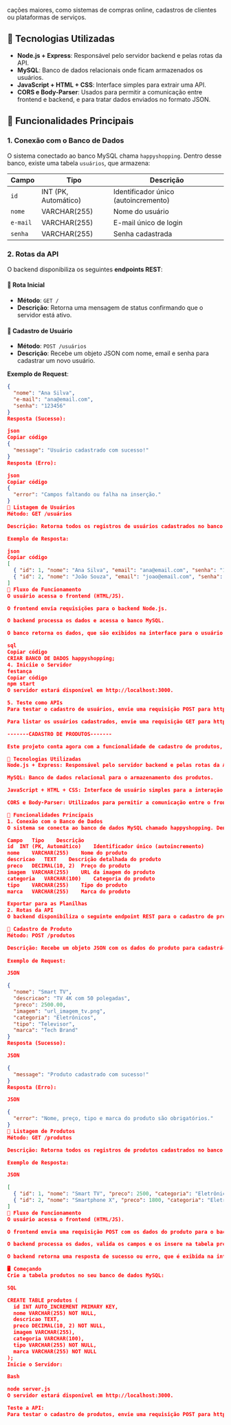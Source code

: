 cações maiores, como sistemas de compras online, cadastros de clientes ou plataformas de serviços.

## 🔧 Tecnologias Utilizadas

- **Node.js + Express**: Responsável pelo servidor backend e pelas rotas da API.
- **MySQL**: Banco de dados relacionais onde ficam armazenados os usuários.
- **JavaScript + HTML + CSS**: Interface simples para extrair uma API.
- **CORS e Body-Parser**: Usados ​​para permitir a comunicação entre frontend e backend, e para tratar dados enviados no formato JSON.

## 📂 Funcionalidades Principais

### 1. Conexão com o Banco de Dados

O sistema conectado ao banco MySQL chama `happyshopping`. Dentro desse banco, existe uma tabela `usuários`, que armazena:

| Campo | Tipo | Descrição |
|----------|-----------------|-----------------------------|
| `id` | INT (PK, Automático) | Identificador único (autoincremento) |
| `nome` | VARCHAR(255) | Nome do usuário |
| `e-mail` | VARCHAR(255) | E-mail único de login |
| `senha` | VARCHAR(255) | Senha cadastrada |

### 2. Rotas da API

O backend disponibiliza os seguintes **endpoints REST**:

#### 🔹 Rota Inicial

- **Método**: `GET /`
- **Descrição**: Retorna uma mensagem de status confirmando que o servidor está ativo.

#### 🔹 Cadastro de Usuário

- **Método**: `POST /usuários`
- **Descrição**: Recebe um objeto JSON com nome, email e senha para cadastrar um novo usuário.
  
**Exemplo de Request**:

```json
{
  "nome": "Ana Silva",
  "e-mail": "ana@email.com",
  "senha": "123456"
}
Resposta (Sucesso):

json
Copiar código
{
  "message": "Usuário cadastrado com sucesso!"
}
Resposta (Erro):

json
Copiar código
{
  "error": "Campos faltando ou falha na inserção."
}
🔹 Listagem de Usuários
Método: GET /usuários

Descrição: Retorna todos os registros de usuários cadastrados no banco de dados.

Exemplo de Resposta:

json
Copiar código
[
  { "id": 1, "nome": "Ana Silva", "email": "ana@email.com", "senha": "123456" },
  { "id": 2, "nome": "João Souza", "email": "joao@email.com", "senha": "abcdef" }
]
🚀 Fluxo de Funcionamento
O usuário acessa o frontend (HTML/JS).

O frontend envia requisições para o backend Node.js.

O backend processa os dados e acessa o banco MySQL.

O banco retorna os dados, que são exibidos na interface para o usuário.

sql
Copiar código
CRIAR BANCO DE DADOS happyshopping;
4. Iniciie o Servidor
festança
Copiar código
npm start
O servidor estará disponível em http://localhost:3000.

5. Teste como APIs
Para testar o cadastro de usuários, envie uma requisição POST para http://localhost:3000/usuarios com um JSON contendo os dados do usuário.

Para listar os usuários cadastrados, envie uma requisição GET para http://localhost:3000/usuarios.

-------CADASTRO DE PRODUTOS-------

Este projeto conta agora com a funcionalidade de cadastro de produtos, um recurso essencial em aplicações de e-commerce e gerenciamento de inventário. Ele utiliza um backend robusto para processar e armazenar informações de produtos, sendo facilmente adaptável para projetos maiores, como sistemas de compras online ou plataformas de inventário.

🔧 Tecnologias Utilizadas
Node.js + Express: Responsável pelo servidor backend e pelas rotas da API.

MySQL: Banco de dados relacional para o armazenamento dos produtos.

JavaScript + HTML + CSS: Interface de usuário simples para a interação com a API.

CORS e Body-Parser: Utilizados para permitir a comunicação entre o frontend e o backend, e para tratar os dados enviados no formato JSON.

📂 Funcionalidades Principais
1. Conexão com o Banco de Dados
O sistema se conecta ao banco de dados MySQL chamado happyshopping. Dentro desse banco, existe uma tabela produtos, que armazena as seguintes informações:

Campo	Tipo	Descrição
id	INT (PK, Automático)	Identificador único (autoincremento)
nome	VARCHAR(255)	Nome do produto
descricao	TEXT	Descrição detalhada do produto
preco	DECIMAL(10, 2)	Preço do produto
imagem	VARCHAR(255)	URL da imagem do produto
categoria	VARCHAR(100)	Categoria do produto
tipo	VARCHAR(255)	Tipo do produto
marca	VARCHAR(255)	Marca do produto

Exportar para as Planilhas
2. Rotas da API
O backend disponibiliza o seguinte endpoint REST para o cadastro de produtos:

🔹 Cadastro de Produto
Método: POST /produtos

Descrição: Recebe um objeto JSON com os dados do produto para cadastrá-lo no banco de dados.
  
Exemplo de Request:

JSON

{
  "nome": "Smart TV",
  "descricao": "TV 4K com 50 polegadas",
  "preco": 2500.00,
  "imagem": "url_imagem_tv.png",
  "categoria": "Eletrônicos",
  "tipo": "Televisor",
  "marca": "Tech Brand"
}
Resposta (Sucesso):

JSON

{
  "message": "Produto cadastrado com sucesso!"
}
Resposta (Erro):

JSON

{
  "error": "Nome, preço, tipo e marca do produto são obrigatórios."
}
🔹 Listagem de Produtos
Método: GET /produtos

Descrição: Retorna todos os registros de produtos cadastrados no banco de dados.

Exemplo de Resposta:

JSON

[
  { "id": 1, "nome": "Smart TV", "preco": 2500, "categoria": "Eletrônicos" },
  { "id": 2, "nome": "Smartphone X", "preco": 1800, "categoria": "Eletrônicos" }
]
🚀 Fluxo de Funcionamento
O usuário acessa o frontend (HTML/JS).

O frontend envia uma requisição POST com os dados do produto para o backend Node.js.

O backend processa os dados, valida os campos e os insere na tabela produtos do MySQL.

O backend retorna uma resposta de sucesso ou erro, que é exibida na interface para o usuário.

🖥️ Começando
Crie a tabela produtos no seu banco de dados MySQL:

SQL

CREATE TABLE produtos (
  id INT AUTO_INCREMENT PRIMARY KEY,
  nome VARCHAR(255) NOT NULL,
  descricao TEXT,
  preco DECIMAL(10, 2) NOT NULL,
  imagem VARCHAR(255),
  categoria VARCHAR(100),
  tipo VARCHAR(255) NOT NULL,
  marca VARCHAR(255) NOT NULL
);
Inicie o Servidor:

Bash

node server.js
O servidor estará disponível em http://localhost:3000.

Teste a API:
Para testar o cadastro de produtos, envie uma requisição POST para http://localhost:3000/produtos com o corpo da requisição no formato JSON.
